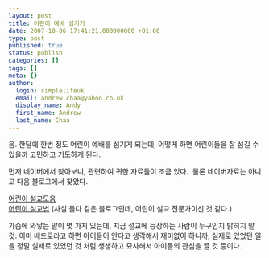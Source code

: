 ```yaml
---
layout: post
title: 어린이 예배 섬기기
date: 2007-10-06 17:41:21.000000000 +01:00
type: post
published: true
status: publish
categories: []
tags: []
meta: {}
author:
  login: simplelifeuk
  email: andrew.chaa@yahoo.co.uk
  display_name: Andy
  first_name: Andrew
  last_name: Chaa
---
```

<p>음. 한달에 한번 정도 어린이 예배를 섬기게 되는데, 어떻게 하면 어린이들을 잘 섬길 수 있을까 고민하고 기도하게 된다.</p>
<p>먼저 네이버에서 찾아보니, 관련하여 귀한 자료들이 조금 있다.  물론 네이버자료는 아니고 다음 블로그에서 찾았다.</p>
<p><a href="http://blog.daum.net/lili62/11739964">어린이 설교모음</a><br />
<a href="http://blog.daum.net/lili62/11739964">어린이 설교법</a> (사실 둘다 같은 블로그인데, 어린이 설교 전문가이신 것 같다.)</p>
<p>가슴에 와닿는 말이 몇 가지 있는데, 지금 설교에 등장하는 사람이 누구인지 밝히지 말것. 이미 베드로라고 하면 아이들이 안다고 생각해서 재미없어 하니까, 실제로 있었던 일을 정말 실제로 있었던 것 처럼 생생하고 묘사해서 아이들의 관심을 끌 것 등이다.</p>
